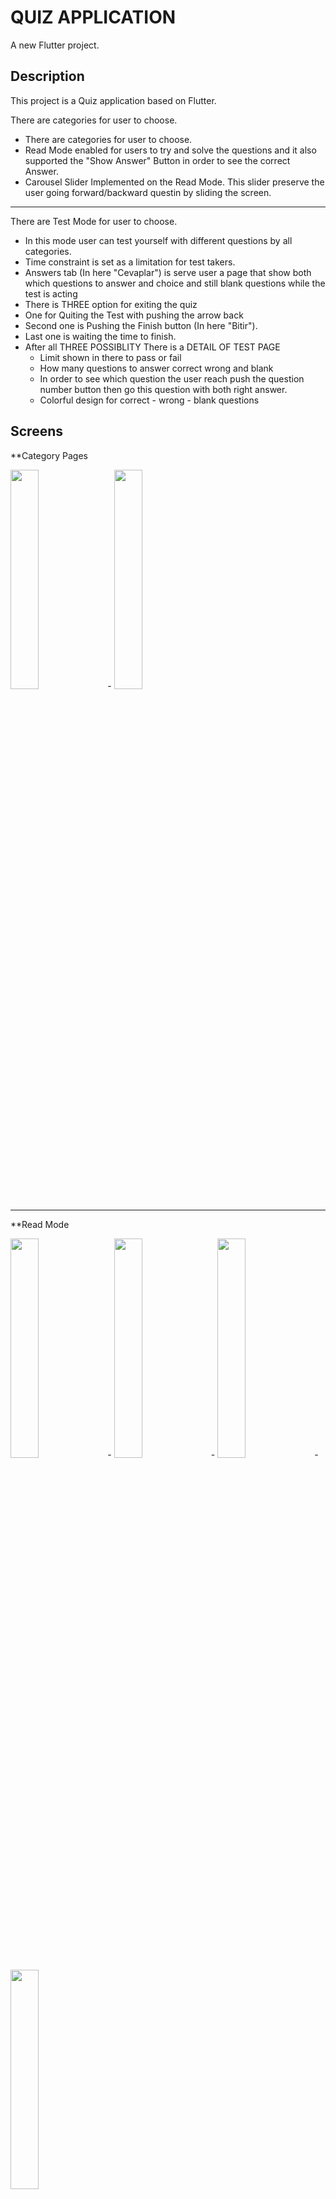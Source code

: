 # QUIZ APPLICATION

A new Flutter project.



## Description

This project is a Quiz application based on Flutter.

There are categories for user to choose.
- There are categories for user to choose.
- Read Mode enabled for users to try and solve the questions and it also supported the "Show Answer" Button in order to see the correct Answer.
- Carousel Slider Implemented on the Read Mode. This slider preserve the user going forward/backward questin by sliding the screen.

*****

There are Test Mode for user to choose.
-  In this mode user can test yourself with different questions by all categories.
-  Time constraint is set as a limitation for test takers.
-  Answers tab (In here "Cevaplar") is serve user a page that show both which questions to answer and choice and still blank questions while the test is acting 
-  There is THREE option for exiting the quiz 
  - One for Quiting the Test with pushing the arrow back
  - Second one is Pushing the Finish button (In here "Bitir").
  - Last one is waiting the time to finish.
- After all THREE POSSIBLITY There is a DETAIL OF TEST PAGE
  - Limit shown in there to pass or fail
  - How many questions to answer correct wrong and blank
  - In order to see which question the user reach push the question number button then go this question with both right answer.
  - Colorful design for correct - wrong - blank questions
   


## Screens
**Category Pages

<img src="https://user-images.githubusercontent.com/48150826/132214380-b5fb74dd-585e-44b7-8e07-9c61973dbb15.JPG" width=30% height=30%>          -              <img src="https://user-images.githubusercontent.com/48150826/132214899-0641bfdb-26b0-4fd6-9cee-c0000f5649a8.JPG" width=30% height=30%>



------------------------------------------------------------------------------------------------------------


**Read Mode

<img src="https://user-images.githubusercontent.com/48150826/132215485-ca2e0944-79f5-4250-9963-0fb431b3df12.JPG" width=30% height=30%>          -              <img src="https://user-images.githubusercontent.com/48150826/132215484-264a15ad-fca0-4949-a4bf-9a813d36fe8d.JPG" width=30% height=30%>          -              <img src="https://user-images.githubusercontent.com/48150826/132215478-e4ed8084-3849-4549-9b4f-ec6e3d59a9ab.JPG" width=30% height=30%>          -              <img src="https://user-images.githubusercontent.com/48150826/132215488-6f4c0a06-8e73-4f08-86df-1843af1727c3.JPG" width=30% height=30%>


------------------------------------------------------------------------------------------------------------

**TestMode

<img src="https://user-images.githubusercontent.com/48150826/132215698-95fe83e4-66a4-4487-8227-d4ec54c097cd.JPG" width=30% height=30%>          -              <img src="https://user-images.githubusercontent.com/48150826/132215695-8aa13fa9-27d2-44d9-aad1-a5982f4aa7ff.JPG" width=30% height=30%>          -              <img src="https://user-images.githubusercontent.com/48150826/132215693-d4bde829-22c2-4395-b8de-4c92d1eda86e.JPG" width=30% height=30%>          -              <img src="https://user-images.githubusercontent.com/48150826/132215702-b0883197-f643-4e01-9f47-59e893bb6544.JPG" width=30% height=30%>          -              <img src="https://user-images.githubusercontent.com/48150826/132215701-11a3aeae-5e0e-4c43-b3e7-9950e2c60184.JPG" width=30% height=30%>


## Support
You Tube :smiling_face_with_three_hearts: | Instagram :zany_face:
------------ | -------------
[Link Of Channel](https://www.youtube.com/channel/UCUGZVO7tCJIPTJQ2FZWZ1RQ) | [Link Of Account](https://www.instagram.com/digitalpratix/) 

## Contribute
A few resources to get you started if this is your first Flutter project:

- [Lab: Write your first Flutter app](https://flutter.dev/docs/get-started/codelab)
- [Cookbook: Useful Flutter samples](https://flutter.dev/docs/cookbook)

For help getting started with Flutter, view our
[online documentation](https://flutter.dev/docs), which offers tutorials,
samples, guidance on mobile development, and a full API reference.
